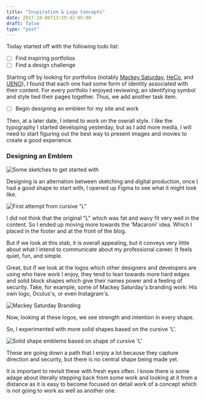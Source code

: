 ```yaml
---
title: "Inspiration & Logo Concepts"
date: 2017-10-06T13:59:42-05:00
draft: false
type: "post"
---
```


Today started off with the following todo list:

 - [ ] Find inspiring portfolios
 - [ ] Find a design challenge

Starting off by looking for portfolios (notably [Mackey Saturday](https://mackeysaturday.com/), [HeCo](https://www.helloheco.com/), and [UENO](https://ueno.co)), I found that each one had some form of identity associated with their content. For every portfolio I enjoyed reviewing, an identifying symbol and style tied their pages together. Thus, we add another task item.

 - [ ] Begin designing an emblem for my site and work

Then, at a later date, I intend to work on the overall style. I like the typography I started developing yesterday, but as I add more media, I will need to start figuring out the best way to present images and movies to create a good experience.

### Designing an Emblem

![Some sketches to get started with](/images/pastes/step-two-inspiration/first-sketch-emblem.jpg)

Designing is an alternation between sketching and digital production, once I had a good shape to start with, I opened up Figma to see what it might look like.

![First attempt from cursive "L"](/images/pastes/step-two-inspiration/first-swing.png)

I did not think that the original "L" which was fat and wavy fit very well in the content. So I ended up moving more towards the 'Macaroni' idea. Which I placed in the footer and at the front of the blog.

But if we look at this stab, it is overall appealing, but it conveys very little about what I intend to communicate about my professional career. It feels quiet, fun, and simple.

Great, but if we look at the logos which other designers and developers are using who have work I enjoy, they tend to lean towards more hard edges and solid block shapes which give their names power and a feeling of security. Take, for example, some of Mackey Saturday's branding work: His own logo, Oculus's, or even Instagram's.

![Mackey Saturday Branding](/images/pastes/step-two-inspiration/mackey-saturday-logos.png)

Now, looking at these logos, we see strength and intention in every shape.

So, I experimented with more solid shapes based on the cursive 'L'.

![Solid shape emblems based on shape of cursive 'L'](/images/pastes/step-two-inspiration/more-masculine-emblems.png)

These are going down a path that I enjoy a lot because they capture direction and security, but there is no central shape being made yet.

It is important to revisit these with fresh eyes often. I know there is some adage about literally stepping back from some work and looking at it from a distance as it is easy to become focused on detail work of a concept which is not going to work as well as another one.